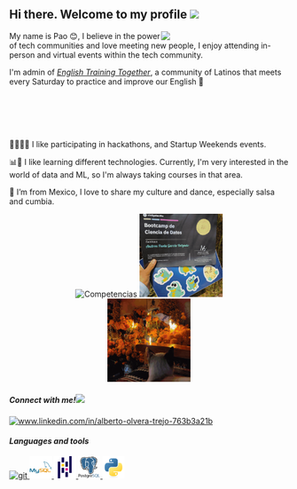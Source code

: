 ## Hi there. Welcome to my profile <img src="https://github.githubassets.com/images/mona-whisper.gif" width="40px">

<img align='right' src="https://raw.githubusercontent.com/PaolaDaft/PaolaDaft/main/Gift/Comunidades.gif" width="230">
<p>My name is Pao 😊, I believe in the power of tech communities and love meeting new people, I enjoy attending in-person and virtual events within the tech community.

I'm admin of <em><a href="https://linktr.ee/ettogether"> English Training Together</a></em>, a community of Latinos that meets every Saturday to practice and improve our English 🚂</p>

<br><br><br><br>
<p>
  👩🏽‍💻✨ I like participating in hackathons, and Startup Weekends events. 
  
  📊🤖 I like learning different technologies. Currently, I'm very interested in the world of data and ML, so I'm always taking courses in that area.
  
  💃 I’m from Mexico, I love to share my culture and dance, especially salsa and cumbia.
</p>


<p align="center">
  <img src="https://raw.githubusercontent.com/PaolaDaft/PaolaDaft/main/Gift/Competencias.gif" width="150" alt="Competencias" />
  <img src="https://raw.githubusercontent.com/PaolaDaft/PaolaDaft/main/Gift/Cursos.gif" width="150" alt="Cursos" />
  <img src="https://raw.githubusercontent.com/PaolaDaft/PaolaDaft/main/Gift/Cultura.gif" width="150" alt="Cultura" style="margin-left: 50px; margin-right: 50px;" />
</p>


<h4 align="left"><em>Connect with me!<img src="https://monophy.com/media/Ucb37stadGfXIITji3/monophy.gif" width="170px"></em></h4>
<p align="left">
<a href="https://www.linkedin.com/in/paoladaft/" target="blank"><img align="center" src="https://raw.githubusercontent.com/rahuldkjain/github-profile-readme-generator/master/src/images/icons/Social/linked-in-alt.svg" alt="www.linkedin.com/in/alberto-olvera-trejo-763b3a21b" height="30" width="40" /></a>
</p>

<h4 align="left"><em>Languages and tools</em></h4>
<p align="left"> <a href="https://git-scm.com/" target="_blank" rel="noreferrer"> <img src="https://www.vectorlogo.zone/logos/git-scm/git-scm-icon.svg" alt="git" width="40" height="40"/> </a> <a href="https://www.mysql.com/" target="_blank" rel="noreferrer"> <img src="https://raw.githubusercontent.com/devicons/devicon/master/icons/mysql/mysql-original-wordmark.svg" alt="mysql" width="40" height="40"/> </a> <a href="https://pandas.pydata.org/" target="_blank" rel="noreferrer"> <img src="https://raw.githubusercontent.com/devicons/devicon/2ae2a900d2f041da66e950e4d48052658d850630/icons/pandas/pandas-original.svg" alt="pandas" width="40" height="40"/> </a> <a href="https://www.postgresql.org" target="_blank" rel="noreferrer"> <img src="https://raw.githubusercontent.com/devicons/devicon/master/icons/postgresql/postgresql-original-wordmark.svg" alt="postgresql" width="40" height="40"/> </a> <a href="https://www.python.org" target="_blank" rel="noreferrer"> <img src="https://raw.githubusercontent.com/devicons/devicon/master/icons/python/python-original.svg" alt="python" width="40" height="40"/> </a> </p>


<!--
**PaolaDaft/PaolaDaft** is a ✨ _special_ ✨ repository because its `README.md` (this file) appears on your GitHub profile.

Here are some ideas to get you started:

- 🔭 I’m currently working on ...
- 🌱 I’m currently learning ...
- 👯 I’m looking to collaborate on ...
- 🤔 I’m looking for help with ...
- 💬 Ask me about ...
- 📫 How to reach me: ...
- 😄 Pronouns: ...
- ⚡ Fun fact: ...
-->
